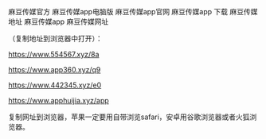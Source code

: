 麻豆传媒官方
麻豆传媒app电脑版
麻豆传媒app官网
麻豆传媒app 下载
麻豆传媒地址
麻豆传媒app
麻豆传媒网址

（复制地址到浏览器中打开）：

https://www.554567.xyz/8a

https://www.app360.xyz/q9

https://www.442345.xyz/e0

https://www.apphuijia.xyz/app

复制网址到浏览器，苹果一定要用自带浏览safari，安卓用谷歌浏览器或者火狐浏览器。
